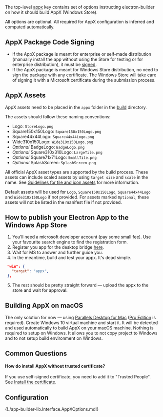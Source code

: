 The top-level [appx](configuration.md#Configuration-appx) key contains set of options instructing electron-builder on how it should build AppX (Windows Store).

All options are optional. All required for AppX configuration is inferred and computed automatically.

## AppX Package Code Signing

* If the AppX package is meant for enterprise or self-made distribution (manually install the app without using the Store for testing or for enterprise distribution), it must be [signed](../code-signing.md).
* If the AppX package is meant for Windows Store distribution, no need to sign the package with any certificate. The Windows Store will take care of signing it with a Microsoft certificate during the submission process.

## AppX Assets

AppX assets need to be placed in the `appx` folder in the [build](configuration.md#MetadataDirectories-buildResources) directory.

The assets should follow these naming conventions:

- Logo: `StoreLogo.png`
- Square150x150Logo: `Square150x150Logo.png`
- Square44x44Logo: `Square44x44Logo.png`
- Wide310x150Logo: `Wide310x150Logo.png`
- *Optional* BadgeLogo: `BadgeLogo.png`
- *Optional* Square310x310Logo: `LargeTile.png`
- *Optional* Square71x71Logo: `SmallTile.png`
- *Optional* SplashScreen: `SplashScreen.png`

All official AppX asset types are supported by the build process. These assets can include scaled assets by using `target size` and `scale` in the name.
See [Guidelines for tile and icon assets](https://docs.microsoft.com/en-us/windows/uwp/controls-and-patterns/tiles-and-notifications-app-assets) for more information.

Default assets will be used for `Logo`, `Square150x150Logo`, `Square44x44Logo` and `Wide310x150Logo` if not provided. For assets marked `Optional`, these assets will not be listed in the manifest file if not provided.

## How to publish your Electron App to the Windows App Store

1. You'll need a microsoft developer account (pay some small fee). Use your favourite search engine to find the registration form.
2. Register you app for the desktop bridge [here](https://developer.microsoft.com/en-us/windows/projects/campaigns/desktop-bridge).
3. Wait for MS to answer and further guide you.
4. In the meantime, build and test your appx. It's dead simple.

  ```json
   "win": {
     "target": "appx",
   },
   ```
5. The rest should be pretty straight forward — upload the appx to the store and wait for approval.

## Building AppX on macOS

The only solution for now — using [Parallels Desktop for Mac](http://www.parallels.com/products/desktop/) ([Pro Edition](https://forum.parallels.com/threads/prlctl-is-now-a-pro-or-business-version-tool-only.330290/) is required). Create Windows 10 virtual machine and start it. It will be detected and used automatically to build AppX on your macOS machine. Nothing is required to setup on Windows. It allows you to not copy project to Windows and to not setup build environment on Windows.

## Common Questions
#### How do install AppX without trusted certificate?

If you use self-signed certificate, you need to add it to "Trusted People". See [Install the certificate](https://stackoverflow.com/a/24372483/1910191).

## Configuration

{!./app-builder-lib.Interface.AppXOptions.md!}